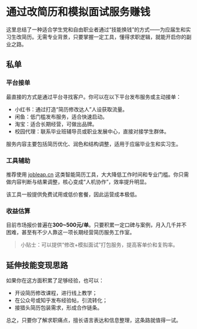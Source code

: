 # 通过改简历和模拟面试服务赚钱

这里总结了一种适合学生党和自由职业者通过“技能换钱”的方式——为应届生和实习生改简历。无需专业背景，只要掌握一定工具，懂得求职逻辑，就能开启你的副业之路。

## 私单

### 平台接单

最直接的方式是通过平台寻找客户。你可以在以下平台发布服务或主动接单：

* 小红书：通过打造“简历修改达人”人设获取流量。
* 闲鱼：低门槛发布服务，适合快速启动。
* 淘宝：适合长期经营，可做出品牌。
* 校园代理：联系毕业班辅导员或职业发展中心，直接对接学生群体。

服务内容主要包括简历优化、润色和结构调整，适用于应届毕业生和实习生。

### 工具辅助

推荐使用 [jobleap.cn](https://jobleap.cn) 这类智能简历工具，大大降低工作时间和专业门槛。你只需做内容判断与结果调整，核心变成“人机协作”，效率提升明显。

该工具一般提供免费试用或低价套餐，因此运营成本极低。

### 收益估算

目前市场报价普遍在**300\~500元/单**。只要积累一定口碑与案例，月入几千并不困难，甚至有不少人靠这一项长期经营简历服务工作室。

> 小贴士：可以提供“修改+模拟面试”打包服务，提高客单价和复购率。

## 延伸技能变现思路

如果你在这方面积累了足够经验，也可以：

* 开设简历修改课程，进行线上教学；
* 在公众号或知乎发布经验帖，引流转化；
* 接猎头简历包装需求，形成合作链条。

总之，只要你了解求职痛点，擅长语言表达和信息整理，这条路就值得一试。
